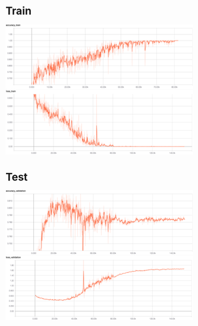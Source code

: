 # Train
![Alt_text](/readme_pic/vgg_11/3/acc_train.png)
![Alt_text](/readme_pic/vgg_11/3/loss_train.png)
# Test
![Alt_text](/readme_pic/vgg_11/3/acc_val.png)
![Alt_text](/readme_pic/vgg_11/3/loss_val.png)
